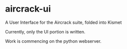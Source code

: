 # aircrack-ui
A User Interface for the Aircrack suite, folded into Kismet

Currently, only the UI portion is written.

Work is commencing on the python webserver.

